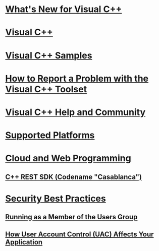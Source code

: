 # [What's New for Visual C++](what-s-new-for-visual-cpp-in-visual-studio-2015.md)
# [Visual C++](visual-cpp-in-visual-studio-2015.md)
# [Visual C++ Samples](visual-cpp-samples.md)
# [How to Report a Problem with the Visual C++ Toolset](how-to-report-a-problem-with-the-visual-cpp-toolset.md)
# [Visual C++ Help and Community](visual-cpp-help-and-community.md)
# [Supported Platforms](supported-platforms-visual-cpp.md)
# [Cloud and Web Programming](cloud-and-web-programming-in-visual-cpp.md)
## [C++ REST SDK (Codename "Casablanca")](cpp-rest-sdk-codename-casablanca.md)
# [Security Best Practices](security-best-practices-for-cpp.md)
## [Running as a Member of the Users Group](running-as-a-member-of-the-users-group.md)
## [How User Account Control (UAC) Affects Your Application](how-user-account-control-uac-affects-your-application.md)
